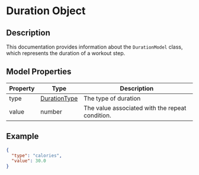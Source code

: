 # Duration Object

## Description
This documentation provides information about the `DurationModel` class, which represents the duration of a workout step.

## Model Properties

| Property      | Type               | Description                                              |
|---------------|--------------------|----------------------------------------------------------|
| type          | [DurationType](../enums/duration.md) | The type of duration                            |
| value         | number             | The value associated with the repeat condition.          |

## Example
```json
{
  "type": "calories",
  "value": 30.0
}
```

